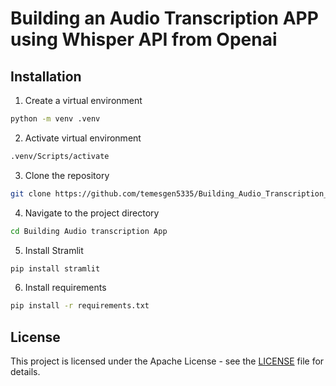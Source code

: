 # Building an Audio Transcription APP using Whisper API from Openai


## Installation
1. Create a virtual environment
```sh
python -m venv .venv
```
2. Activate virtual environment
```sh
.venv/Scripts/activate
```
3. Clone the repository
```sh
git clone https://github.com/temesgen5335/Building_Audio_Transcription_app.git
```
4. Navigate to the project directory
```sh
cd Building Audio transcription App
```
5. Install Stramlit
```sh
pip install stramlit
```
6. Install requirements
```sh
pip install -r requirements.txt
```


## License

This project is licensed under the Apache License - see the  [LICENSE](LICENSE) file for details.